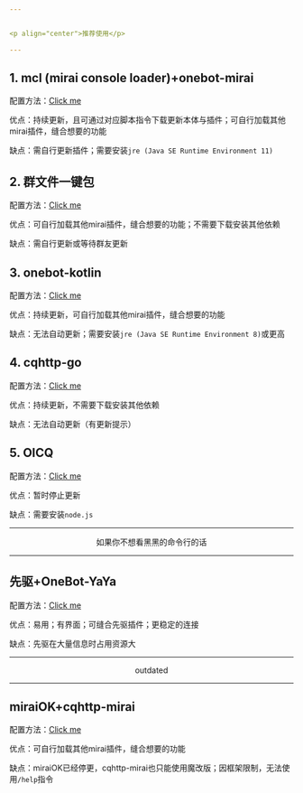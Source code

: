 ```yaml
---


<p align="center">推荐使用</p>

---
```


## 1. mcl (mirai console loader)+onebot-mirai

配置方法：[Click me](./mcl.md)

优点：持续更新，且可通过对应脚本指令下载更新本体与插件；可自行加载其他mirai插件，缝合想要的功能

缺点：需自行更新插件；需要安装`jre (Java SE Runtime Environment 11)`

## 2. 群文件一键包

配置方法：[Click me](./onekey.md)

优点：可自行加载其他mirai插件，缝合想要的功能；不需要下载安装其他依赖

缺点：需自行更新或等待群友更新

## 3. onebot-kotlin

配置方法：[Click me](./onebot-kotlin.md)

优点：持续更新，可自行加载其他mirai插件，缝合想要的功能

缺点：无法自动更新；需要安装`jre (Java SE Runtime Environment 8)`或更高

## 4. cqhttp-go

配置方法：[Click me](./go.md)

优点：持续更新，不需要下载安装其他依赖

缺点：无法自动更新（有更新提示）

## 5. OICQ

配置方法：[Click me](./OICQ.md)

优点：暂时停止更新

缺点：需要安装`node.js`



---

<p align="center">如果你不想看黑黑的命令行的话</p>

---



## 先驱+OneBot-YaYa

配置方法：[Click me](./xq.md)

优点：易用；有界面；可缝合先驱插件；更稳定的连接

缺点：先驱在大量信息时占用资源大



---

<p align="center">outdated</p>

---

## miraiOK+cqhttp-mirai

配置方法：[Click me](./miraiOK.md)

优点：可自行加载其他mirai插件，缝合想要的功能

缺点：miraiOK已经停更，cqhttp-mirai也只能使用魔改版；因框架限制，无法使用`/help`指令



